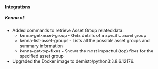 
#### Integrations
##### Kenna v2
- Added commands to retrieve Asset Group related data: 
    * kenna-get-asset-group - Gets details of a specific asset group
    * kenna-list-asset-groups - Lists all the possible asset groups and summary information
    * kenna-get-top-fixes - Shows the most impactful (top) fixes for the specified asset group
- Upgraded the Docker image to demisto/python3:3.8.6.12176.